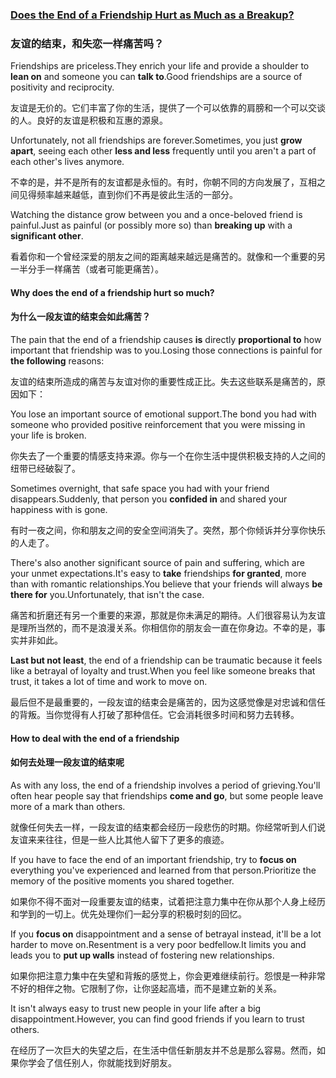 ### [Does the End of a Friendship Hurt as Much as a Breakup?](https://web.shanbay.com/reading/web-news/articles/fvrzi)
### 友谊的结束，和失恋一样痛苦吗？

Friendships are priceless.They enrich your life and provide a shoulder to **lean on** and someone you can **talk to**.Good friendships are a source of positivity and reciprocity.

友谊是无价的。它们丰富了你的生活，提供了一个可以依靠的肩膀和一个可以交谈的人。良好的友谊是积极和互惠的源泉。

Unfortunately, not all friendships are forever.Sometimes, you just **grow apart**, seeing each other **less and less** frequently until you aren't a part of each other's lives anymore.

不幸的是，并不是所有的友谊都是永恒的。有时，你朝不同的方向发展了，互相之间见得频率越来越低，直到你们不再是彼此生活的一部分。

Watching the distance grow between you and a once-beloved friend is painful.Just as painful (or possibly more so) than **breaking up** with a **significant other**.

看着你和一个曾经深爱的朋友之间的距离越来越远是痛苦的。就像和一个重要的另一半分手一样痛苦（或者可能更痛苦）。

#### Why does the end of a friendship hurt **so much**?

#### 为什么一段友谊的结束会如此痛苦？

The pain that the end of a friendship causes **is** directly **proportional to** how important that friendship was to you.Losing those connections is painful for **the following** reasons:

友谊的结束所造成的痛苦与友谊对你的重要性成正比。失去这些联系是痛苦的，原因如下：

You lose an important source of emotional support.The bond you had with someone who provided positive reinforcement that you were missing in your life is broken.

你失去了一个重要的情感支持来源。你与一个在你生活中提供积极支持的人之间的纽带已经破裂了。

Sometimes overnight, that safe space you had with your friend disappears.Suddenly, that person you **confided in** and shared your happiness with is gone.

有时一夜之间，你和朋友之间的安全空间消失了。突然，那个你倾诉并分享你快乐的人走了。

There's also another significant source of pain and suffering, which are your unmet expectations.It's easy to **take** friendships **for granted**, more than with romantic relationships.You believe that your friends will always **be there for** you.Unfortunately, that isn't the case.

痛苦和折磨还有另一个重要的来源，那就是你未满足的期待。人们很容易认为友谊是理所当然的，而不是浪漫关系。你相信你的朋友会一直在你身边。不幸的是，事实并非如此。

**Last but not least**, the end of a friendship can be traumatic because it feels like a betrayal of loyalty and trust.When you feel like someone breaks that trust, it takes a lot of time and work to move on.

最后但不是最重要的，一段友谊的结束会是痛苦的，因为这感觉像是对忠诚和信任的背叛。当你觉得有人打破了那种信任。它会消耗很多时间和努力去转移。

#### How to **deal with** the end of a friendship

#### 如何去处理一段友谊的结束呢

As with any loss, the end of a friendship involves a period of grieving.You'll often hear people say that friendships **come and go**, but some people leave more of a mark than others.

就像任何失去一样，一段友谊的结束都会经历一段悲伤的时期。你经常听到人们说友谊来来往往，但是一些人比其他人留下了更多的痕迹。

If you have to face the end of an important friendship, try to **focus on** everything you've experienced and learned from that person.Prioritize the memory of the positive moments you shared together.

如果你不得不面对一段重要友谊的结束，试着把注意力集中在你从那个人身上经历和学到的一切上。优先处理你们一起分享的积极时刻的回忆。

If you **focus on** disappointment and a sense of betrayal instead, it'll be a lot harder to move on.Resentment is a very poor bedfellow.It limits you and leads you to **put up walls** instead of fostering new relationships.

如果你把注意力集中在失望和背叛的感觉上，你会更难继续前行。怨恨是一种非常不好的相伴之物。它限制了你，让你竖起高墙，而不是建立新的关系。

It isn't always easy to trust new people in your life after a big disappointment.However, you can find good friends if you learn to trust others.

在经历了一次巨大的失望之后，在生活中信任新朋友并不总是那么容易。然而，如果你学会了信任别人，你就能找到好朋友。

